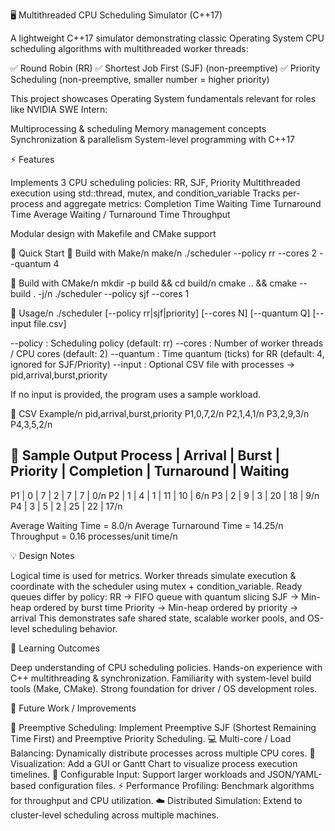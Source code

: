 
🖥️ Multithreaded CPU Scheduling Simulator (C++17)

A lightweight C++17 simulator demonstrating classic Operating System CPU scheduling algorithms with multithreaded worker threads:

✅ Round Robin (RR)
✅ Shortest Job First (SJF) (non-preemptive)
✅ Priority Scheduling (non-preemptive, smaller number = higher priority)

This project showcases Operating System fundamentals relevant for roles like NVIDIA SWE Intern:

Multiprocessing & scheduling
Memory management concepts
Synchronization & parallelism
System-level programming with C++17

⚡ Features

Implements 3 CPU scheduling policies: RR, SJF, Priority
Multithreaded execution using std::thread, mutex, and condition_variable
Tracks per-process and aggregate metrics:
Completion Time
Waiting Time
Turnaround Time
Average Waiting / Turnaround Time
Throughput

Modular design with Makefile and CMake support

🚀 Quick Start
🔹 Build with Make/n
make/n
./scheduler --policy rr --cores 2 --quantum 4

🔹 Build with CMake/n
mkdir -p build && cd build/n
cmake .. && cmake --build . -j/n
./scheduler --policy sjf --cores 1

🔹 Usage/n
./scheduler [--policy rr|sjf|priority] [--cores N] [--quantum Q] [--input file.csv]

--policy  : Scheduling policy (default: rr)
--cores   : Number of worker threads / CPU cores (default: 2)
--quantum : Time quantum (ticks) for RR (default: 4, ignored for SJF/Priority)
--input   : Optional CSV file with processes → pid,arrival,burst,priority


If no input is provided, the program uses a sample workload.

🔹 CSV Example/n
 pid,arrival,burst,priority
P1,0,7,2/n
P2,1,4,1/n
P3,2,9,3/n
P4,3,5,2/n

🔹 Sample Output
Process | Arrival | Burst | Priority | Completion | Turnaround | Waiting
-----------------------------------------------------------------------
P1      |   0     |   7   |    2     |    7       |    7       |   0/n
P2      |   1     |   4   |    1     |   11       |   10       |   6/n
P3      |   2     |   9   |    3     |   20       |   18       |   9/n
P4      |   3     |   5   |    2     |   25       |   22       |  17/n

Average Waiting Time     = 8.0/n
Average Turnaround Time  = 14.25/n
Throughput               = 0.16 processes/unit time/n


💡 Design Notes

Logical time is used for metrics.
Worker threads simulate execution & coordinate with the scheduler using mutex + condition_variable.
Ready queues differ by policy:
RR → FIFO queue with quantum slicing
SJF → Min-heap ordered by burst time
Priority → Min-heap ordered by priority → arrival
This demonstrates safe shared state, scalable worker pools, and OS-level scheduling behavior.

🎯 Learning Outcomes

Deep understanding of CPU scheduling policies.
Hands-on experience with C++ multithreading & synchronization.
Familiarity with system-level build tools (Make, CMake).
Strong foundation for driver / OS development roles.

🔮 Future Work / Improvements

🧵 Preemptive Scheduling: Implement Preemptive SJF (Shortest Remaining Time First) and Preemptive Priority Scheduling.
💻 Multi-core / Load Balancing: Dynamically distribute processes across multiple CPU cores.
🎨 Visualization: Add a GUI or Gantt Chart to visualize process execution timelines.
📂 Configurable Input: Support larger workloads and JSON/YAML-based configuration files.
⚡ Performance Profiling: Benchmark algorithms for throughput and CPU utilization.
☁️ Distributed Simulation: Extend to cluster-level scheduling across multiple machines.
